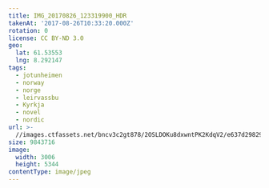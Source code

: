 ```yaml
---
title: IMG_20170826_123319900_HDR
takenAt: '2017-08-26T10:33:20.000Z'
rotation: 0
license: CC BY-ND 3.0
geo:
  lat: 61.53553
  lng: 8.292147
tags:
  - jotunheimen
  - norway
  - norge
  - leirvassbu
  - Kyrkja
  - novel
  - nordic
url: >-
  //images.ctfassets.net/bncv3c2gt878/2OSLDOKu8dxwntPK2KdqV2/e637d298293d8f56f56e45ce9f6e29c5/img_20170826_123319900_hdr_36709225411_o
size: 9843716
image:
  width: 3006
  height: 5344
contentType: image/jpeg
---
```


